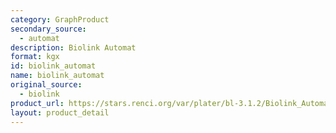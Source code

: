 ```yaml
---
category: GraphProduct
secondary_source:
  - automat
description: Biolink Automat
format: kgx
id: biolink_automat
name: biolink_automat
original_source:
  - biolink
product_url: https://stars.renci.org/var/plater/bl-3.1.2/Biolink_Automat/latest/kgx_files
layout: product_detail
---
```

